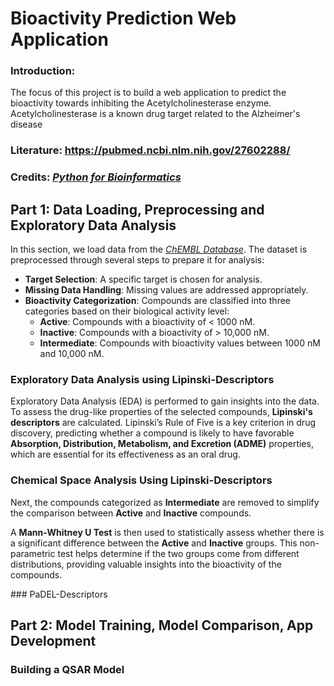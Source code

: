 # Bioactivity Prediction Web Application

### Introduction:
The focus of this project is to build a web application to predict the bioactivity towards inhibiting the Acetylcholinesterase enzyme.
Acetylcholinesterase is a known drug target related to the Alzheimer's disease

### Literature: https://pubmed.ncbi.nlm.nih.gov/27602288/


### Credits: [*Python for Bioinformatics*](https://www.youtube.com/watch?v=jBlTQjcKuaY&t=52s)


## Part 1: Data Loading, Preprocessing and Exploratory Data Analysis

In this section, we load data from the [*ChEMBL Database*](https://www.ebi.ac.uk/chembl/). The dataset is preprocessed through several steps to prepare it for analysis:

- **Target Selection**: A specific target is chosen for analysis.
- **Missing Data Handling**: Missing values are addressed appropriately.
- **Bioactivity Categorization**: Compounds are classified into three categories based on their biological activity level:
  - **Active**: Compounds with a bioactivity of < 1000 nM.
  - **Inactive**: Compounds with a bioactivity of > 10,000 nM.
  - **Intermediate**: Compounds with bioactivity values between 1000 nM and 10,000 nM.
  
### Exploratory Data Analysis using Lipinski-Descriptors
Exploratory Data Analysis (EDA) is performed to gain insights into the data. To assess the drug-like properties of the selected compounds, **Lipinski's descriptors** are calculated. Lipinski’s Rule of Five is a key criterion in drug discovery, predicting whether a compound is likely to have favorable **Absorption, Distribution, Metabolism, and Excretion (ADME)** properties, which are essential for its effectiveness as an oral drug.

### Chemical Space Analysis Using Lipinski-Descriptors

Next, the compounds categorized as **Intermediate** are removed to simplify the comparison between **Active** and **Inactive** compounds.

A **Mann-Whitney U Test** is then used to statistically assess whether there is a significant difference between the **Active** and **Inactive** groups. This non-parametric test helps determine if the two groups come from different distributions, providing valuable insights into the bioactivity of the compounds.

### PaDEL-Descriptors

## Part 2: Model Training, Model Comparison, App Development

### Building a QSAR Model

